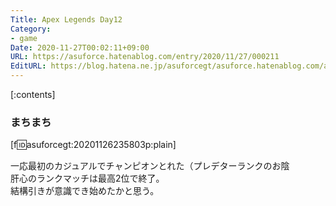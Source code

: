 ```yaml
---
Title: Apex Legends Day12
Category:
- game
Date: 2020-11-27T00:02:11+09:00
URL: https://asuforce.hatenablog.com/entry/2020/11/27/000211
EditURL: https://blog.hatena.ne.jp/asuforcegt/asuforce.hatenablog.com/atom/entry/26006613657391182
---
```


[:contents]

###  まちまち

[f:id:asuforcegt:20201126235803p:plain]

一応最初のカジュアルでチャンピオンとれた（プレデターランクのお陰  
肝心のランクマッチは最高2位で終了。  
結構引きが意識でき始めたかと思う。
